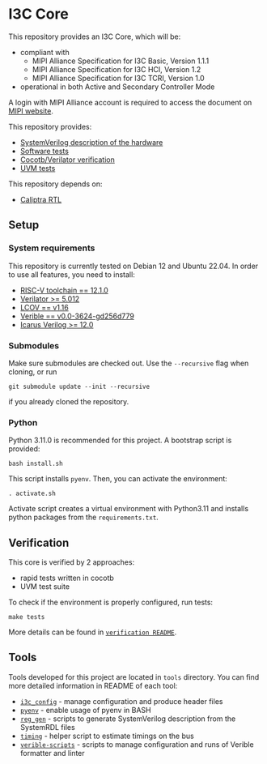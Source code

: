 # I3C Core

This repository provides an I3C Core, which will be:
* compliant with
  * MIPI Alliance Specification for I3C Basic, Version 1.1.1
  * MIPI Alliance Specification for I3C HCI, Version 1.2
  * MIPI Alliance Specification for I3C TCRI, Version 1.0
* operational in both Active and Secondary Controller Mode

A login with MIPI Alliance account is required to access the document on [MIPI website](https://www.mipi.org/specifications/i3c-sensor-specification).

This repository provides:
* [SystemVerilog description of the hardware](src)
* [Software tests](sw)
* [Cocotb/Verilator verification](verification/block)
* [UVM tests](verification)

This repository depends on:
* [Caliptra RTL](https://github.com/chipsalliance/caliptra-rtl)

## Setup

### System requirements

This repository is currently tested on Debian 12 and Ubuntu 22.04. In order to use all features, you need to install:
* [RISC-V toolchain == 12.1.0](https://github.com/chipsalliance/caliptra-tools/releases/download/gcc-v12.1.0/riscv64-unknown-elf.gcc-12.1.0.tar.gz)
* [Verilator >= 5.012](https://github.com/verilator/verilator?tab=readme-ov-file#installation--documentation)
* [LCOV == v1.16](https://github.com/linux-test-project/lcov)
* [Verible == v0.0-3624-gd256d779](https://github.com/chipsalliance/verible?tab=readme-ov-file#installation-1)
* [Icarus Verilog >= 12.0](https://github.com/steveicarus/iverilog.git)

### Submodules

Make sure submodules are checked out. Use the `--recursive` flag when cloning, or run

```{bash}
git submodule update --init --recursive
```

if you already cloned the repository.

### Python

Python 3.11.0 is recommended for this project. A bootstrap script is provided:

```{bash}
bash install.sh
```

This script installs `pyenv`. Then, you can activate the environment:

```{bash}
. activate.sh
```

Activate script creates a virtual environment with Python3.11 and installs python packages from the `requirements.txt`.

## Verification

This core is verified by 2 approaches:
* rapid tests written in cocotb
* UVM test suite

To check if the environment is properly configured, run tests:

```{bash}
make tests
```

More details can be found in [`verification README`](./verification/README.md).

## Tools

Tools developed for this project are located in `tools` directory. You can find more detailed information in README of each tool:
- [`i3c_config`](./tools/i3c_config/README.md) - manage configuration and produce header files
- [`pyenv`](./tools/pyenv/README.md) - enable usage of pyenv in BASH
- [`reg_gen`](./tools/reg_gen/README.md) - scripts to generate SystemVerilog description from the SystemRDL files
- [`timing`](./tools/timing/README.md) - helper script to estimate timings on the bus
- [`verible-scripts`](./tools/verible-scripts/README.md) - scripts to manage configuration and runs of Verible formatter and linter
